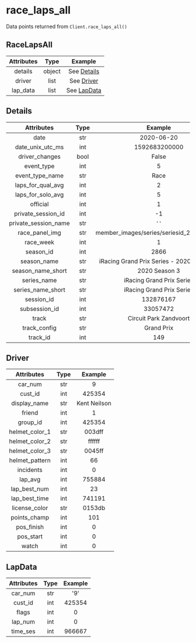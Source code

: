 # race_laps_all
Data points returned from `Client.race_laps_all()`

## RaceLapsAll
| Attributes |  Type  |         Example         |
| :--------: | :----: | :---------------------: |
|  details   | object | See [Details](#details) |
|   driver   |  list  |  See [Driver](#driver)  |
|  lap_data  |  list  | See [LapData](#lapdata) |

## Details
|      Attributes      | Type  |                  Example                   |
| :------------------: | :---: | :----------------------------------------: |
|         date         |  str  |                 2020-06-20                 |
|   date_unix_utc_ms   |  int  |               1592683200000                |
|    driver_changes    | bool  |                   False                    |
|      event_type      |  int  |                     5                      |
|   event_type_name    |  str  |                    Race                    |
|  laps_for_qual_avg   |  int  |                     2                      |
|  laps_for_solo_avg   |  int  |                     5                      |
|       official       |  int  |                     1                      |
|  private_session_id  |  int  |                     -1                     |
| private_session_name |  str  |                    `''`                    |
|    race_panel_img    |  str  | member_images/series/seriesid_260/logo.jpg |
|      race_week       |  int  |                     1                      |
|      season_id       |  int  |                    2866                    |
|     season_name      |  str  | iRacing Grand Prix Series - 2020 Season 3  |
|  season_name_short   |  str  |               2020 Season 3                |
|     series_name      |  str  |         iRacing Grand Prix Series          |
|  series_name_short   |  str  |         iRacing Grand Prix Series          |
|      session_id      |  int  |                 132876167                  |
|    subsession_id     |  int  |                  33057472                  |
|        track         |  str  |           Circuit Park Zandvoort           |
|     track_config     |  str  |                 Grand Prix                 |
|       track_id       |  int  |                    149                     |

## Driver
|   Attributes   | Type  |   Example    |
| :------------: | :---: | :----------: |
|    car_num     |  str  |      9       |
|    cust_id     |  int  |    425354    |
|  display_name  |  str  | Kent Neilson |
|     friend     |  int  |      1       |
|    group_id    |  int  |    425354    |
| helmet_color_1 |  str  |    003dff    |
| helmet_color_2 |  str  |    ffffff    |
| helmet_color_3 |  str  |    0045ff    |
| helmet_pattern |  int  |      66      |
|   incidents    |  int  |      0       |
|    lap_avg     |  int  |    755884    |
|  lap_best_num  |  int  |      23      |
| lap_best_time  |  int  |    741191    |
| license_color  |  str  |    0153db    |
|  points_champ  |  int  |     101      |
|   pos_finish   |  int  |      0       |
|   pos_start    |  int  |      0       |
|     watch      |  int  |      0       |

## LapData
| Attributes | Type  | Example |
| :--------: | :---: | :-----: |
|  car_num   |  str  |   '9'   |
|  cust_id   |  int  | 425354  |
|   flags    |  int  |    0    |
|  lap_num   |  int  |    0    |
|  time_ses  |  int  | 966667  |